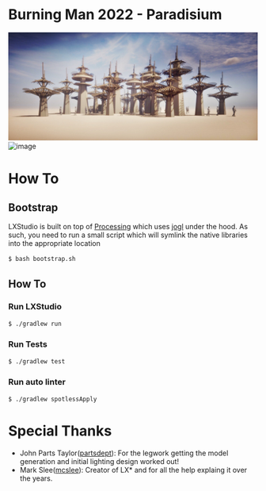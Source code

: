 # Burning Man 2022 - Paradisium
![](docs/assets/paradisium.jpg)
![image](https://user-images.githubusercontent.com/4576814/180364483-1789628d-f849-4a53-93ef-6188105ae73f.png)


# How To

## Bootstrap
LXStudio is built on top of [Processing](https://processing.org/) which uses [jogl](https://jogamp.org/jogl/www/) under the hood. As such, you need to run a small script which will symlink the native libraries into the appropriate location

```sh
$ bash bootstrap.sh
```

## How To

### Run LXStudio
```sh
$ ./gradlew run
```

### Run Tests
```sh
$ ./gradlew test
```

### Run auto linter
```sh
$ ./gradlew spotlessApply
```

# Special Thanks
- John Parts Taylor([partsdept](https://github.com/partsdept)): For the legwork getting the model generation and initial lighting design worked out!
- Mark Slee([mcslee](https://github.com/mcslee)): Creator of LX* and for all the help explaing it over the years.
